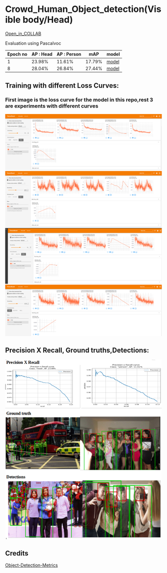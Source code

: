 # Crowd_Human_Object_detection(Visible body/Head)

[Open_in_COLLAB](https://colab.research.google.com/drive/1qvQA-rxF0330xe3k3A7jvXDwItmZDj2O?usp=sharing)





Evaluation using Pascalvoc 

| Epoch no | AP : Head  | AP : Person | mAP | model |
| ---------- | ------- |------ |------ |------ |
| 1  | 23.98%  | 11.61%  | 17.79% | [model](https://drive.google.com/file/d/11-WHSoeulyKQ_A2y06-wrE8D1Xlr7T8EE/view?usp=sharing)|
| 8  | 28.04%  | 26.84%  | 27.44% | [model](https://drive.google.com/file/d/11mZxNIj4UdpdGVY8NL5QxqSaYQfPnqv-R/view?usp=sharing)|



## Training with different Loss Curves: 
### First image is the loss curve for the model in this repo,rest 3 are experiments with different curves 
![](https://github.com/ManojKesani/crowdhuman/blob/master/images/train1.png)
![](https://github.com/ManojKesani/crowdhuman/blob/master/images/train2.png)
![](https://github.com/ManojKesani/crowdhuman/blob/master/images/train3.png)
![](https://github.com/ManojKesani/crowdhuman/blob/master/images/train4.png)


## Precision X Recall, Ground truths,Detections: 
![](https://github.com/ManojKesani/crowdhuman/blob/master/images/Screenshot%20from%202020-09-30%2023-37-41.png)




## Credits

[Object-Detection-Metrics](https://github.com/rafaelpadilla/Object-Detection-Metrics)
